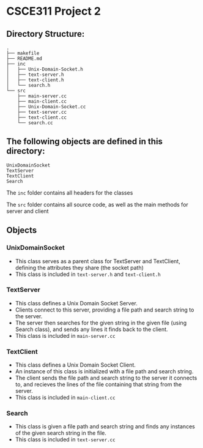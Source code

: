 # CSCE311 Project 2

## Directory Structure:
```
.
├── makefile
├── README.md
├── inc
│   ├── Unix-Domain-Socket.h
│   ├── text-server.h
│   ├── text-client.h
│   └── search.h
└── src
    ├── main-server.cc
    ├── main-client.cc
    ├── Unix-Domain-Socket.cc
    ├── text-server.cc
    ├── text-client.cc
    └── search.cc
```

## The following objects are defined in this directory:

    UnixDomainSocket
    TextServer
    TextClient
    Search


The ```inc``` folder contains all headers for the classes

The ```src``` folder contains all source code, as well as the main methods for server and client

## Objects

### UnixDomainSocket
- This class serves as a parent class for TextServer and TextClient, defining the attributes they share (the socket path)
- This class is included in ```text-server.h``` and ```text-client.h```

### TextServer
- This class defines a Unix Domain Socket Server.
- Clients connect to this server, providing a file path and search string to the server.
- The server then searches for the given string in the given file (using Search class), and sends any lines it finds back to the client.
- This class is included in ```main-server.cc```

### TextClient
- This class defines a Unix Domain Socket Client.
- An instance of this class is initialized with a file path and search string.
- The client sends the file path and search string to the server it connects to, and recieves the lines of the file containing that string from the server.
- This class is included in ```main-client.cc```

### Search
- This class is given a file path and search string and finds any instances of the given search string in the file.
- This class is included in ```text-server.cc```


